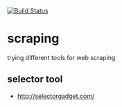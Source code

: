 [![Build Status](https://travis-ci.org/brownman/scraping.svg?branch=develop)](https://travis-ci.org/brownman/scraping)



  



 

 
 


scraping
=========
trying different tools for web scraping

selector tool
----
- http://selectorgadget.com/
